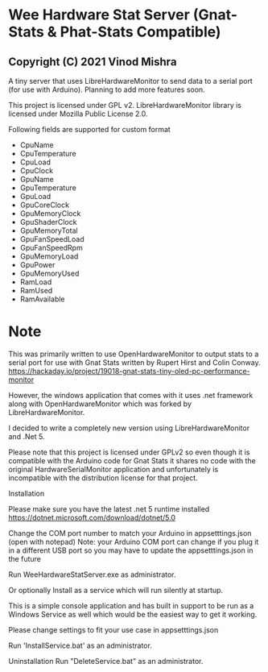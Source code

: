 
# Wee Hardware Stat Server (Gnat-Stats & Phat-Stats Compatible)
Copyright (C) 2021  Vinod Mishra
-----------------------------------
A tiny server that uses LibreHardwareMonitor to send data to a serial port (for use with Arduino). Planning to add more features soon.

This project is licensed under GPL v2.
LibreHardwareMonitor library is licensed under Mozilla Public License 2.0.


Following fields are supported for custom format
- CpuName
- CpuTemperature
- CpuLoad
- CpuClock
- GpuName
- GpuTemperature
- GpuLoad
- GpuCoreClock
- GpuMemoryClock
- GpuShaderClock
- GpuMemoryTotal
- GpuFanSpeedLoad
- GpuFanSpeedRpm
- GpuMemoryLoad
- GpuPower
- GpuMemoryUsed
- RamLoad
- RamUsed
- RamAvailable



#  Note
This was primarily written to use OpenHardwareMonitor to output stats to a serial port for use with Gnat Stats written by Rupert Hirst and Colin Conway.
https://hackaday.io/project/19018-gnat-stats-tiny-oled-pc-performance-monitor

However, the windows application that comes with it uses .net framework along with  OpenHardwareMonitor which was forked by LibreHardwareMonitor.

I decided to write a completely new version using LibreHardwareMonitor and .Net 5.

Please note that this project is licensed under GPLv2 so even though it is compatible with the Arduino code for Gnat Stats it shares no code with the original HardwareSerialMonitor application and unfortunately is incompatible with the distribution license for that project.





Installation

Please make sure you have the latest .net 5 runtime installed https://dotnet.microsoft.com/download/dotnet/5.0

Change the COM port number to match your Arduino in appsetttings.json (open with notepad)
Note: your Arduino COM port can change if you plug it in a different USB port so you may have to update the appsetttings.json in the future

Run WeeHardwareStatServer.exe as administrator.



Or optionally Install as a service which will run silently at startup.


This is a simple console application and has built in support to be run as a Windows Service as well which would be the easiest way to get it working.

Please change settings to fit your use case in appsetttings.json


Run 'InstallService.bat' as an administrator.

Uninstallation
Run "DeleteService.bat" as an administrator.
